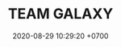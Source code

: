 ---
layout: liga-indigo-team
permalink: /team/:title.html
categories: LJ06 LIJ2 LIJ3 LIJ4 LIJ5 LIJ6 LIJ7 LIJ8 LIJ9 ILR7 TXG6 MEW8 TA9 team CXF CXF SEP LIO
liga: LIGA JOHTO
maincover: /assets/logos/TG.png
puntosLJMAYO24: 17
date: 2020-08-29 10:29:20 +0700
title: TEAM GALAXY
route: /liga-indigo
tag: johto042024
color: black
puntosLJ202404: 12
grupo: sur
background: '#F16C38'
cover: /assets/backCard.png
team: TEAM GALAXY
ID: TG
puntos: 8
pj: 4


team1: TG1
team2: partido4
team3: partido5
team4: partido4
team5: partido4
team6: partido3
team7: partido4
team8: partido4
team9: partido4





pt1: 0
pj1: 0
#PARTIDO 2
j2: RONDA 2
maincover2: /assets/logos/TR.png
p2: TG
r2: 2
pp2: TR
rr2: 0
bg2: rock rock
pt2: 0
pj2: 0
#PARTIDO 3
maincover3: /assets/logos/ZODIAC.png
j3: RONDA 3
p3: TG
r3: 2
rr3: 0
pp3: ZC
bg3: rock
pt3: 0
pj3: 0
#PARTIDO 4
maincover4: /assets/logos/DFS.png
j4: RONDA 4
p4: TG
r4: 2
rr4: 0
pp4: PEARL
bg4: rock rock
pt4: 0
pj4: 0
#PARTIDO 5
maincover5: /assets/logos/TSA.png
j5: RONDA 5
p5: TG
r5: 2
rr5: 0
pp5: TSA
bg5: rock 
pt5: 0
pj5: 0
#PARTIDO 6
maincover6: /assets/logos/TXG.png
j6: RONDA 6
bg6: rock 
p6: TG
r6: 2
rr6: 0
pp6: TXG
pt6: 0
pj6: 0
#PARTIDO 7
maincover7: /assets/logos/ILEAGUE.png
j7: RONDA 7
p7: TG
r7: 0
rr7: 2
pp7: IL
bg7: rock 
pt7: 0
pj7: 0
#PARTIDO 8
maincover8: /assets/logos/LGN.png
j8: RONDA 8
bg8: rock 
p8: TG
pp8: MEW
r8: 2
rr8: 0
pt8: 0
pj8: 0
#PARTIDO 9
maincover9: /assets/logos/TA.png
j9: RONDA 9
bg9: rock
p9: TG
r9: 1
pp9: TA
rr9: 2
pt9: 0
pj9: 0

---